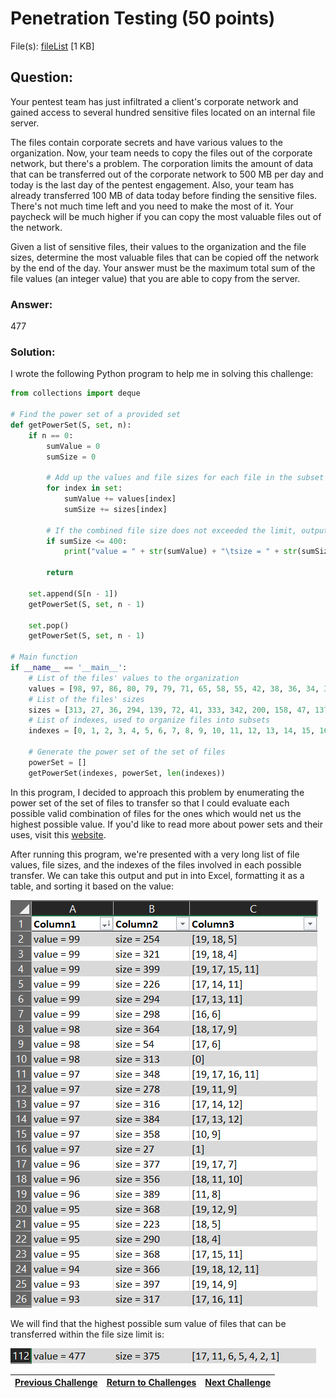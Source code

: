 # Penetration Testing (50 points)

File(s): [fileList](fileList) [1 KB]

## Question:

Your pentest team has just infiltrated a client's corporate network and gained access to several hundred sensitive files located on an internal file server.

The files contain corporate secrets and have various values to the organization. Now, your team needs to copy the files out of the corporate network, but there's a problem. The corporation limits the amount of data that can be transferred out of the corporate network to 500 MB per day and today is the last day of the pentest engagement. Also, your team has already transferred 100 MB of data today before finding the sensitive files. There's not much time left and you need to make the most of it. Your paycheck will be much higher if you can copy the most valuable files out of the network.

Given a list of sensitive files, their values to the organization and the file sizes, determine the most valuable files that can be copied off the network by the end of the day. Your answer must be the maximum total sum of the file values (an integer value) that you are able to copy from the server.

### Answer:

477

### Solution:

I wrote the following Python program to help me in solving this challenge:

```python
from collections import deque

# Find the power set of a provided set 
def getPowerSet(S, set, n):
	if n == 0:
		sumValue = 0
		sumSize = 0
		
        # Add up the values and file sizes for each file in the subset
		for index in set:
		    sumValue += values[index]
		    sumSize += sizes[index]
		
        # If the combined file size does not exceeded the limit, output the files' combined size and value
		if sumSize <= 400:
		    print("value = " + str(sumValue) + "\tsize = " + str(sumSize) + "\t" + str(set))
		
		return

	set.append(S[n - 1])
	getPowerSet(S, set, n - 1)

	set.pop()
	getPowerSet(S, set, n - 1)

# Main function
if __name__ == '__main__':
    # List of the files' values to the organization
    values = [98, 97, 86, 80, 79, 79, 71, 65, 58, 55, 42, 38, 36, 34, 34, 30, 28, 27, 16, 4]
    # List of the files' sizes
    sizes = [313, 27, 36, 294, 139, 72, 41, 333, 342, 200, 158, 47, 137, 234, 166, 308, 257, 13, 151, 31]
    # List of indexes, used to organize files into subsets
    indexes = [0, 1, 2, 3, 4, 5, 6, 7, 8, 9, 10, 11, 12, 13, 14, 15, 16, 17, 18, 19]

    # Generate the power set of the set of files
    powerSet = []
    getPowerSet(indexes, powerSet, len(indexes))
```

In this program, I decided to approach this problem by enumerating the power set of the set of files to transfer so that I could evaluate each possible valid combination of files for the ones which would net us the highest possible value. If you'd like to read more about power sets and their uses, visit this [website](https://en.wikipedia.org/wiki/Power_set).

After running this program, we're presented with a very long list of file values, file sizes, and the indexes of the files involved in each possible transfer. We can take this output and put in into Excel, formatting it as a table, and sorting it based on the value:

![sorted-list.png](sorted-list.png)

We will find that the highest possible sum value of files that can be transferred within the file size limit is:

![result.png](result.png)

| [Previous Challenge](/Challenges/Collect-And-Operate/5) | [Return to Challenges](/Challenges/../../../#modules) | [Next Challenge](/Challenges/Collect-And-Operate/7) |
| :------- | :-----: | ------: |